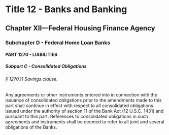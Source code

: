 
# Title 12 - Banks and Banking
## Chapter XII—Federal Housing Finance Agency
### Subchapter D - Federal Home Loan Banks
#### PART 1270 - LIABILITIES
##### Subpart C - Consolidated Obligations
###### § 1270.11 Savings clause.

Any agreements or other instruments entered into in connection with the issuance of consolidated obligations prior to the amendments made to this part shall continue in effect with respect to all consolidated obligations issued under the authority of section 11 of the Bank Act (12 U.S.C. 1431) and pursuant to this part. References to consolidated obligations in such agreements and instruments shall be deemed to refer to all joint and several obligations of the Banks.
